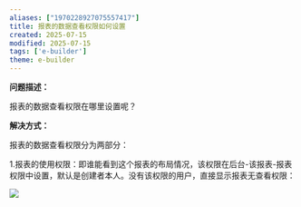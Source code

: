 ```yaml
---
aliases: ["1970228927075557417"]
title: 报表的数据查看权限如何设置
created: 2025-07-15
modified: 2025-07-15
tags: ['e-builder']
theme: e-builder
---
```


**问题描述：**

报表的数据查看权限在哪里设置呢？

**解决方式：**

报表的数据查看权限分为两部分：

1.报表的使用权限：即谁能看到这个报表的布局情况，该权限在后台-该报表-报表权限中设置，默认是创建者本人。没有该权限的用户，直接显示报表无查看权限：

![](https://myhelpdoc.oss-cn-heyuan.aliyuncs.com/mdimages/1c007638e0ab4ae2d1197d0c63f50f9a.jpg)

